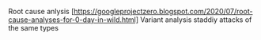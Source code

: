 Root cause anlysis
[https://googleprojectzero.blogspot.com/2020/07/root-cause-analyses-for-0-day-in-wild.html]
Variant analysis 
staddiy attacks of the same types


